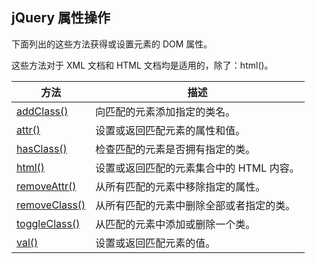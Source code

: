 ## jQuery 属性操作

下面列出的这些方法获得或设置元素的 DOM 属性。

这些方法对于 XML 文档和 HTML 文档均是适用的，除了：html()。

| 方法                                                         | 描述                                     |
| ------------------------------------------------------------ | ---------------------------------------- |
| [addClass()](http://www.w3school.com.cn/jquery/attributes_addclass.asp) | 向匹配的元素添加指定的类名。             |
| [attr()](http://www.w3school.com.cn/jquery/attributes_attr.asp) | 设置或返回匹配元素的属性和值。           |
| [hasClass()](http://www.w3school.com.cn/jquery/attributes_hasclass.asp) | 检查匹配的元素是否拥有指定的类。         |
| [html()](http://www.w3school.com.cn/jquery/manipulation_html.asp) | 设置或返回匹配的元素集合中的 HTML 内容。 |
| [removeAttr()](http://www.w3school.com.cn/jquery/attributes_removeattr.asp) | 从所有匹配的元素中移除指定的属性。       |
| [removeClass()](http://www.w3school.com.cn/jquery/attributes_removeclass.asp) | 从所有匹配的元素中删除全部或者指定的类。 |
| [toggleClass()](http://www.w3school.com.cn/jquery/attributes_toggleclass.asp) | 从匹配的元素中添加或删除一个类。         |
| [val()](http://www.w3school.com.cn/jquery/attributes_val.asp) | 设置或返回匹配元素的值。                 |